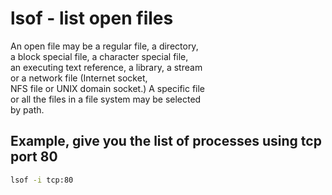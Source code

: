 # lsof - list open files  

An open file may be a regular file, a directory,  
a block special file, a character special file,  
an executing text reference, a library, a stream  
or a network file (Internet  socket,  
NFS file or UNIX domain socket.)  A specific file  
or all the files in a file system may be selected  
by path.  

## Example, give you the list of processes using tcp port 80

```sh
lsof -i tcp:80
```
